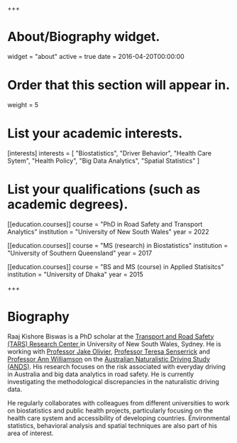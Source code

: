 +++
# About/Biography widget.
widget = "about"
active = true
date = 2016-04-20T00:00:00

# Order that this section will appear in.
weight = 5

# List your academic interests.
[interests]
  interests = [
    "Biostatistics",
    "Driver Behavior",
    "Health Care Sytem",
    "Health Policy",
    "Big Data Analytics",
    "Spatial Statistics"
  ]

# List your qualifications (such as academic degrees).
[[education.courses]]
  course = "PhD in Road Safety and Transport Analytics"
  institution = "University of New South Wales"
  year = 2022

[[education.courses]]
  course = "MS (research) in Biostatistics"
  institution = "University of Southern Queensland"
  year = 2017

[[education.courses]]
  course = "BS and MS (course) in Applied Statisitcs"
  institution = "University of Dhaka"
  year = 2015
 
+++

# Biography

Raaj Kishore Biswas is a PhD scholar at the <a href="http://www.tars.unsw.edu.au"> Transport and Road Safety (TARS) Research Center </a> in University of New South Wales, Sydney. He is working with <a href="https://research.unsw.edu.au/people/associate-professor-jake-olivier"> Professor Jake Olivier</a>, <a href="http://www.tars.unsw.edu.au/staffdirectory/professor_teresa_senserrick.html"> Professor Teresa Senserrick</a> and <a href="http://www.tars.unsw.edu.au/staffdirectory/professor_ann_williamson.html"> Professor Ann Williamson</a> on the <a href="http://www.ands.unsw.edu.au/"> Australian Naturalistic Driving Study (ANDS)</a>. His research focuses on the risk associated with everyday driving in Australia and big data analytics in road safety. He is currently investigating the methodological discrepancies in the naturalistic driving data.

He regularly collaborates with colleagues from different universities to work on biostatistics and public health projects, particularly focusing on the health care system and accessibility of developing countries. Environmental statistics, behavioral analysis and spatial techniques are also part of his area of interest.   



